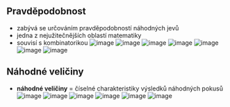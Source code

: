 ## Pravděpodobnost
- zabývá se určováním pravděpodobností náhodných jevů
- jedna z nejužitečnějších oblastí matematiky
- souvisí s kombinatorikou
![image](https://github.com/Rexpes/upol_matros/assets/76534008/8dfa419a-3a5e-4ef4-8cc1-d10b6d646235)
![image](https://github.com/Rexpes/upol_matros/assets/76534008/bb4542d0-b995-4f97-8387-520b7ee5d243)
![image](https://github.com/Rexpes/upol_matros/assets/76534008/37414129-2eae-43d7-ba0b-2e92faae8b8d)
![image](https://github.com/Rexpes/upol_matros/assets/76534008/8a049935-ae3a-4d2d-ab64-399f0c23bc2d)
![image](https://github.com/Rexpes/upol_matros/assets/76534008/6ceafe61-f05c-4b32-865e-37618e1fe0ca)
![image](https://github.com/Rexpes/upol_matros/assets/76534008/ce297807-57f4-46b1-a05f-c2cf1fdc2b28)
![image](https://github.com/Rexpes/upol_matros/assets/76534008/2e7dd668-c82b-4463-ab12-76591d78c358)
## Náhodné veličiny
- **náhodné veličiny** = číselné charakteristiky výsledků náhodných pokusů
![image](https://github.com/Rexpes/upol_matros/assets/76534008/f89f4a30-d591-45b7-9473-bd33de0d81f3)
![image](https://github.com/Rexpes/upol_matros/assets/76534008/13bb0f7c-a44a-497a-9203-6c4c4187ec70)
![image](https://github.com/Rexpes/upol_matros/assets/76534008/7b933aa9-f832-4fc1-b670-0a4754f45121)
![image](https://github.com/Rexpes/upol_matros/assets/76534008/aea50b3c-d7b1-4fcf-bbd0-7997bcc2bf91)
![image](https://github.com/Rexpes/upol_matros/assets/76534008/c53c7cee-7d65-4435-a7b5-1c8d193d5da5)
![image](https://github.com/Rexpes/upol_matros/assets/76534008/9c69b5b9-0d59-41e8-8183-306aa7a5bffb)
